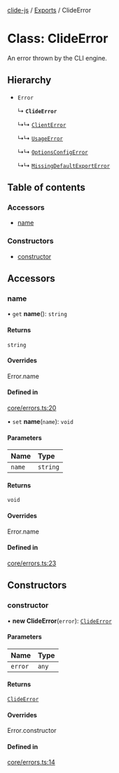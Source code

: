 [clide-js](../README.md) / [Exports](../modules.md) / ClideError

# Class: ClideError

An error thrown by the CLI engine.

## Hierarchy

- `Error`

  ↳ **`ClideError`**

  ↳↳ [`ClientError`](ClientError.md)

  ↳↳ [`UsageError`](UsageError.md)

  ↳↳ [`OptionsConfigError`](OptionsConfigError.md)

  ↳↳ [`MissingDefaultExportError`](MissingDefaultExportError.md)

## Table of contents

### Accessors

- [name](ClideError.md#name)

### Constructors

- [constructor](ClideError.md#constructor)

## Accessors

### name

• `get` **name**(): `string`

#### Returns

`string`

#### Overrides

Error.name

#### Defined in

[core/errors.ts:20](https://github.com/ryangoree/clide-js/blob/3edecc0/packages/clide-js/src/core/errors.ts#L20)

• `set` **name**(`name`): `void`

#### Parameters

| Name | Type |
| :------ | :------ |
| `name` | `string` |

#### Returns

`void`

#### Overrides

Error.name

#### Defined in

[core/errors.ts:23](https://github.com/ryangoree/clide-js/blob/3edecc0/packages/clide-js/src/core/errors.ts#L23)

## Constructors

### constructor

• **new ClideError**(`error`): [`ClideError`](ClideError.md)

#### Parameters

| Name | Type |
| :------ | :------ |
| `error` | `any` |

#### Returns

[`ClideError`](ClideError.md)

#### Overrides

Error.constructor

#### Defined in

[core/errors.ts:14](https://github.com/ryangoree/clide-js/blob/3edecc0/packages/clide-js/src/core/errors.ts#L14)
